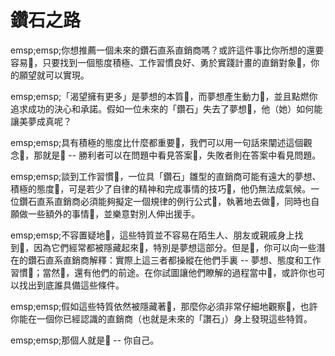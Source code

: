 # 鑽石之路

emsp;emsp;你想推薦一個未來的鑽石直系直銷商嗎？或許這件事比你所想的還要容易，只要找到一個態度積極、工作習慣良好、勇於實踐計畫的直銷對象，你的願望就可以實現。

emsp;emsp;「渴望擁有更多」是夢想的本質，而夢想產生動力，並且點燃你追求成功的決心和承諾。假如一位未來的「鑽石」失去了夢想，他（她）如何能讓美夢成真呢？

emsp;emsp;具有積極的態度比什麼都重要，我們可以用一句話來闡述這個觀念，那就是 -- 勝利者可以在問題中看見答案，失敗者則在答案中看見問題。

emsp;emsp;談到工作習慣，一位具「鑽石」雛型的直銷商可能有遠大的夢想、積極的態度，可是若少了自律的精神和完成事情的技巧，他仍無法成氣候。一位鑽石直系直銷商必須能夠擬定一個規律的例行公式，執著地去做，同時也自願做一些額外的事情，並樂意對別人伸出援手。

emsp;emsp;不容置疑地，這些特質並不容易在陌生人、朋友或親戚身上找到，因為它們經常都被隱藏起來，特別是夢想這部分。但是，你可以向一些潛在的鑽石直系直銷商解釋：實際上這三者都操縱在他們手裏 -- 夢想、態度和工作習慣；當然，還有他們的前途。在你試圖讓他們瞭解的過程當中，或許你也可以找出到底誰具備這些條件。

emsp;emsp;假如這些特質依然被隱藏著，那麼你必須非常仔細地觀察，也許你能在一個你已經認識的直銷商（也就是未來的「讚石」）身上發現這些特質。

emsp;emsp;那個人就是 -- 你自己。
